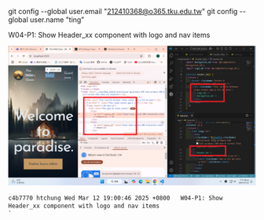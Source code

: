 git config --global user.email "212410368@o365.tku.edu.tw"
git config --global user.name "ting"

W04-P1: Show Header_xx component with logo and nav items

![](w04-p1.png)

```
c4b7770 htchung Wed Mar 12 19:00:46 2025 +0800   W04-P1: Show Header_xx component with logo and nav items
`
```
